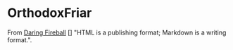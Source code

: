# OrthodoxFriar
From [Daring Fireball] [] "HTML is a publishing format; Markdown is a writing format.".

[Daring Fireball]: https://daringfireball.net/projects/markdown/syntax#philosophy

